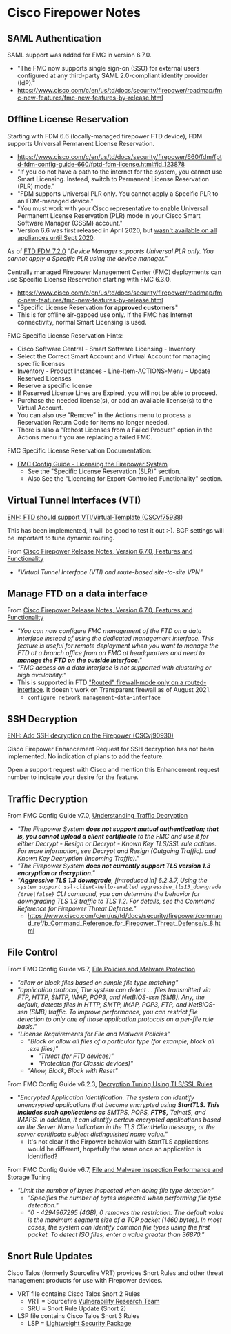 # Cisco Firepower Notes

## SAML Authentication

SAML support was added for FMC in version 6.7.0.

* "The FMC now supports single sign-on (SSO) for external users configured at any third-party SAML 2.0-compliant identity provider (IdP)."
* https://www.cisco.com/c/en/us/td/docs/security/firepower/roadmap/fmc-new-features/fmc-new-features-by-release.html

## Offline License Reservation

Starting with FDM 6.6 (locally-managed firepower FTD device), FDM supports Universal Permanent License Reservation. 

* https://www.cisco.com/c/en/us/td/docs/security/firepower/660/fdm/fptd-fdm-config-guide-660/fptd-fdm-license.html#id_123878
* "If you do not have a path to the internet for the system, you cannot use Smart Licensing. Instead, switch to Permanent License Reservation (PLR) mode."
* "FDM supports Universal PLR only. You cannot apply a Specific PLR to an FDM-managed device."
* "You must work with your Cisco representative to enable Universal Permanent License Reservation (PLR) mode in your Cisco Smart Software Manager (CSSM) account."
* Version 6.6 was first released in April 2020, but [wasn't available on all appliances until Sept 2020](https://www.cisco.com/c/en/us/td/docs/security/firepower/660/relnotes/firepower-release-notes-660/welcome.html).

As of [FTD FDM 7.2.0][8] *"Device Manager supports Universal PLR only. You cannot apply a Specific PLR using the device manager."*

Centrally managed Firepower Management Center (FMC) deployments can use Specific License Reservation starting with FMC 6.3.0.

* https://www.cisco.com/c/en/us/td/docs/security/firepower/roadmap/fmc-new-features/fmc-new-features-by-release.html
* "Specific License Reservation **for approved customers**"
* This is for offline air-gapped use only. If the FMC has Internet connectivity, normal Smart Licensing is used.

FMC Specific License Reservation Hints:
* Cisco Software Central - Smart Software Licensing - Inventory
* Select the Correct Smart Account and Virtual Account for managing specific licenses
* Inventory - Product Instances - Line-Item-ACTIONS-Menu - Update Reserved Licenses
* Reserve a specific license
* If Reserved License Lines are Expired, you will not be able to proceed.
* Purchase the needed license(s), or add an available license(s) to the Virtual Account.
* You can also use "Remove" in the Actions menu to process a Reservation Return Code for items no longer needed.
* There is also a "Rehost Licenses from a Failed Product" option in the Actions menu if you are replacing a failed FMC.

FMC Specific License Reservation Documentation:
* [FMC Config Guide - Licensing the Firepower System][9]
  * See the "Specific License Reservation (SLR)" section.
  * Also See the "Licensing for Export-Controlled Functionality" section.

## Virtual Tunnel Interfaces (VTI)

[ENH: FTD should support VTI/Virtual-Template (CSCvf75938)][5]

This has been implemented, it will be good to test it out :-). BGP settings will be important to tune dynamic routing.

From [Cisco Firepower Release Notes, Version 6.7.0, Features and Functionality][6]

* *"Virtual Tunnel Interface (VTI) and route-based site-to-site VPN"*

## Manage FTD on a data interface

From [Cisco Firepower Release Notes, Version 6.7.0, Features and Functionality][6]

* *"You can now configure FMC management of the FTD on a data interface instead of using the dedicated management interface. This feature is useful for remote deployment when you want to manage the FTD at a branch office from an FMC at headquarters and need to **manage the FTD on the outside interface**."*
* *"FMC access on a data interface is not supported with clustering or high availability."*
* This is supported in FTD ["Routed" firewall-mode only on a routed-interface](https://www.cisco.com/c/en/us/td/docs/security/firepower/command_ref/b_Command_Reference_for_Firepower_Threat_Defense/c_3.html). It doesn't work on Transparent firewall as of August 2021.
  * `configure network management-data-interface`

## SSH Decryption

[ENH: Add SSH decryption on the Firepower (CSCvj90930)][7]

Cisco Firepower Enhancement Request for SSH decryption has not been implemented. No indication of plans to add the feature.

Open a support request with Cisco and mention this Enhancement request number to indicate your desire for the feature.

## Traffic Decryption

From FMC Config Guide v7.0, [Understanding Traffic Decryption][1]

* *"The Firepower System **does not support mutual authentication; that is, you cannot upload a client
certificate** to the FMC and use it for either Decrypt - Resign or Decrypt - Known Key TLS/SSL rule 
actions. For more information, see Decrypt and Resign (Outgoing Traffic). and Known Key Decryption (Incoming Traffic)."*
* *"The Firepower System **does not currently support TLS version 1.3 encryption or decryption**."*
* *"**Aggressive TLS 1.3 downgrade**, [introduced in] 6.2.3.7, Using the `system support ssl-client-hello-enabled aggressive_tls13_downgrade {true|false}` 
CLI command, you can determine the behavior for downgrading TLS 1.3 traffic to TLS 1.2. For details, see the Command Reference for Firepower Threat Defense."*
  * https://www.cisco.com/c/en/us/td/docs/security/firepower/command_ref/b_Command_Reference_for_Firepower_Threat_Defense/s_8.html

## File Control

From FMC Config Guide v6.7, [File Policies and Malware Protection][2]

* *"allow or block files based on simple file type matching"*
* *"application protocol, The system can detect ... files transmitted via FTP, HTTP, SMTP, IMAP, POP3, and NetBIOS-ssn (SMB). 
Any, the default, detects files in HTTP, SMTP, IMAP, POP3, FTP, and NetBIOS-ssn (SMB) traffic. 
To improve performance, you can restrict file detection to only one of those application protocols on a per-file rule basis."*
* *"License Requirements for File and Malware Policies"*
  * *"Block or allow all files of a particular type (for example, block all .exe files)"*
    * *"Threat (for FTD devices)"*
    * *"Protection (for Classic devices)"*
  * *"Allow, Block, Block with Reset"*
  
From FMC Config Guide v6.2.3, [Decryption Tuning Using TLS/SSL Rules][4]

* "*Encrypted Application Identification. The system can identify unencrypted applications that become encrypted using **StartTLS. This includes such applications as** SMTPS, POPS, **FTPS,** TelnetS, and IMAPS. In addition, it can identify certain encrypted applications based on the Server Name Indication in the TLS ClientHello message, or the server certificate subject distinguished name value."*
  * It's not clear if the Firpower behavior with StartTLS applications would be different, hopefully the same once an application is identified?

From FMC Config Guide v6.7, [File and Malware Inspection Performance and Storage Tuning][3]
  
* *"Limit the number of bytes inspected when doing file type detection"* 
  * *"Specifies the number of bytes inspected when performing file type detection."*
  * *"0 - 4294967295 (4GB), 0 removes the restriction. The default value is the maximum segment size of a TCP packet (1460 bytes). 
  In most cases, the system can identify common file types using the first packet. To detect ISO files, enter a value greater than 36870."*
  
## Snort Rule Updates

Cisco Talos (formerly Sourcefire VRT) provides Snort Rules and other threat management products for use with Firepower devices.

* VRT file contains Cisco Talos Snort 2 Rules
  * VRT = Sourcefire [Vulnerability Research Team](https://en.wikipedia.org/wiki/Sourcefire_Vulnerability_Research_Team)
  * SRU = Snort Rule Update (Snort 2)
* LSP file contains Cisco Talos Snort 3 Rules
  * LSP = [Lightweight Security Package](https://www.cisco.com/c/en/us/td/docs/security/firepower/70/snort3/config-guide/snort3-configuration-guide-v70/overview.html)

[1]: https://www.cisco.com/c/en/us/td/docs/security/firepower/70/configuration/guide/fpmc-config-guide-v70/understanding_traffic_decryption.html
[2]: https://www.cisco.com/c/en/us/td/docs/security/firepower/670/configuration/guide/fpmc-config-guide-v67/file_policies_and_advanced_malware_protection.html
[3]: https://www.cisco.com/c/en/us/td/docs/security/firepower/670/configuration/guide/fpmc-config-guide-v67/file_and_malware_inspection_performance_and_storage_tuning.html
[4]: https://www.cisco.com/c/en/us/td/docs/security/firepower/623/configuration/guide/fpmc-config-guide-v623/decryption_tuning_using_ssl_rules.html
[5]: https://bst.cloudapps.cisco.com/bugsearch/bug/CSCvf75938/
[6]: https://www.cisco.com/c/en/us/td/docs/security/firepower/670/relnotes/firepower-release-notes-670/m_features_functionality.html
[7]: https://bst.cloudapps.cisco.com/bugsearch/bug/CSCvj90930/
[8]: https://www.cisco.com/c/en/us/td/docs/security/firepower/720/fdm/fptd-fdm-config-guide-720/fptd-fdm-license.html
[9]: https://www.cisco.com/c/en/us/td/docs/security/firepower/70/configuration/guide/fpmc-config-guide-v70/licensing_the_firepower_system.html
